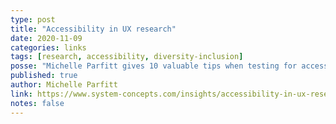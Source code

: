 ```yaml
---
type: post
title: "Accessibility in UX research"
date: 2020-11-09
categories: links
tags: [research, accessibility, diversity-inclusion]
posse: "Michelle Parfitt gives 10 valuable tips when testing for accessibility."
published: true
author: Michelle Parfitt
link: https://www.system-concepts.com/insights/accessibility-in-ux-research/
notes: false
---
```

